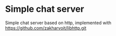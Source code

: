 Simple chat server
==================

Simple chat server based on http, implemented with https://github.com/zakharvoit/libhttp.git

